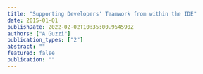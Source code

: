 ```yaml
---
title: "Supporting Developers' Teamwork from within the IDE"
date: 2015-01-01
publishDate: 2022-02-02T10:35:00.954590Z
authors: ["A Guzzi"]
publication_types: ["2"]
abstract: ""
featured: false
publication: ""
---
```



